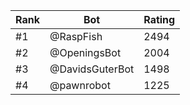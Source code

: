 Rank|Bot|Rating
---|---|---
#1|@RaspFish|2494
#2|@OpeningsBot|2004
#3|@DavidsGuterBot|1498
#4|@pawnrobot|1225
